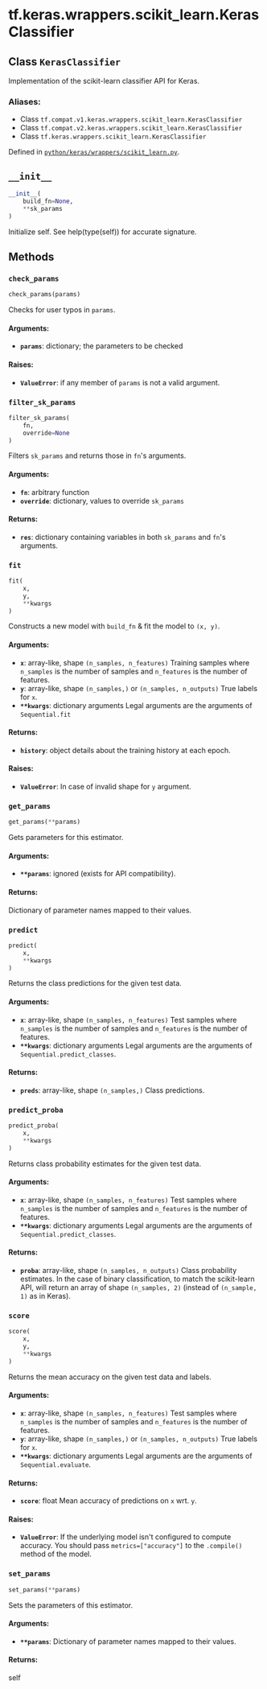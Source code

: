 <div itemscope itemtype="http://developers.google.com/ReferenceObject">
<meta itemprop="name" content="tf.keras.wrappers.scikit_learn.KerasClassifier" />
<meta itemprop="path" content="Stable" />
<meta itemprop="property" content="__init__"/>
<meta itemprop="property" content="check_params"/>
<meta itemprop="property" content="filter_sk_params"/>
<meta itemprop="property" content="fit"/>
<meta itemprop="property" content="get_params"/>
<meta itemprop="property" content="predict"/>
<meta itemprop="property" content="predict_proba"/>
<meta itemprop="property" content="score"/>
<meta itemprop="property" content="set_params"/>
</div>

# tf.keras.wrappers.scikit_learn.KerasClassifier

## Class `KerasClassifier`

Implementation of the scikit-learn classifier API for Keras.



### Aliases:

* Class `tf.compat.v1.keras.wrappers.scikit_learn.KerasClassifier`
* Class `tf.compat.v2.keras.wrappers.scikit_learn.KerasClassifier`
* Class `tf.keras.wrappers.scikit_learn.KerasClassifier`



Defined in [`python/keras/wrappers/scikit_learn.py`](/code/stable/tensorflow/python/keras/wrappers/scikit_learn.py).

<!-- Placeholder for "Used in" -->
  

<h2 id="__init__"><code>__init__</code></h2>

``` python
__init__(
    build_fn=None,
    **sk_params
)
```

Initialize self.  See help(type(self)) for accurate signature.




## Methods

<h3 id="check_params"><code>check_params</code></h3>

``` python
check_params(params)
```

Checks for user typos in `params`.


#### Arguments:


* <b>`params`</b>: dictionary; the parameters to be checked


#### Raises:


* <b>`ValueError`</b>: if any member of `params` is not a valid argument.

<h3 id="filter_sk_params"><code>filter_sk_params</code></h3>

``` python
filter_sk_params(
    fn,
    override=None
)
```

Filters `sk_params` and returns those in `fn`'s arguments.


#### Arguments:


* <b>`fn`</b>: arbitrary function
* <b>`override`</b>: dictionary, values to override `sk_params`


#### Returns:


* <b>`res`</b>: dictionary containing variables
    in both `sk_params` and `fn`'s arguments.

<h3 id="fit"><code>fit</code></h3>

``` python
fit(
    x,
    y,
    **kwargs
)
```

Constructs a new model with `build_fn` & fit the model to `(x, y)`.


#### Arguments:


* <b>`x`</b>: array-like, shape `(n_samples, n_features)`
    Training samples where `n_samples` is the number of samples
    and `n_features` is the number of features.
* <b>`y`</b>: array-like, shape `(n_samples,)` or `(n_samples, n_outputs)`
    True labels for `x`.
* <b>`**kwargs`</b>: dictionary arguments
    Legal arguments are the arguments of `Sequential.fit`


#### Returns:


* <b>`history`</b>: object
    details about the training history at each epoch.


#### Raises:


* <b>`ValueError`</b>: In case of invalid shape for `y` argument.

<h3 id="get_params"><code>get_params</code></h3>

``` python
get_params(**params)
```

Gets parameters for this estimator.


#### Arguments:


* <b>`**params`</b>: ignored (exists for API compatibility).


#### Returns:

Dictionary of parameter names mapped to their values.


<h3 id="predict"><code>predict</code></h3>

``` python
predict(
    x,
    **kwargs
)
```

Returns the class predictions for the given test data.


#### Arguments:


* <b>`x`</b>: array-like, shape `(n_samples, n_features)`
    Test samples where `n_samples` is the number of samples
    and `n_features` is the number of features.
* <b>`**kwargs`</b>: dictionary arguments
    Legal arguments are the arguments
    of `Sequential.predict_classes`.


#### Returns:


* <b>`preds`</b>: array-like, shape `(n_samples,)`
    Class predictions.

<h3 id="predict_proba"><code>predict_proba</code></h3>

``` python
predict_proba(
    x,
    **kwargs
)
```

Returns class probability estimates for the given test data.


#### Arguments:


* <b>`x`</b>: array-like, shape `(n_samples, n_features)`
    Test samples where `n_samples` is the number of samples
    and `n_features` is the number of features.
* <b>`**kwargs`</b>: dictionary arguments
    Legal arguments are the arguments
    of `Sequential.predict_classes`.


#### Returns:


* <b>`proba`</b>: array-like, shape `(n_samples, n_outputs)`
    Class probability estimates.
    In the case of binary classification,
    to match the scikit-learn API,
    will return an array of shape `(n_samples, 2)`
    (instead of `(n_sample, 1)` as in Keras).

<h3 id="score"><code>score</code></h3>

``` python
score(
    x,
    y,
    **kwargs
)
```

Returns the mean accuracy on the given test data and labels.


#### Arguments:


* <b>`x`</b>: array-like, shape `(n_samples, n_features)`
    Test samples where `n_samples` is the number of samples
    and `n_features` is the number of features.
* <b>`y`</b>: array-like, shape `(n_samples,)` or `(n_samples, n_outputs)`
    True labels for `x`.
* <b>`**kwargs`</b>: dictionary arguments
    Legal arguments are the arguments of `Sequential.evaluate`.


#### Returns:


* <b>`score`</b>: float
    Mean accuracy of predictions on `x` wrt. `y`.


#### Raises:


* <b>`ValueError`</b>: If the underlying model isn't configured to
    compute accuracy. You should pass `metrics=["accuracy"]` to
    the `.compile()` method of the model.

<h3 id="set_params"><code>set_params</code></h3>

``` python
set_params(**params)
```

Sets the parameters of this estimator.


#### Arguments:


* <b>`**params`</b>: Dictionary of parameter names mapped to their values.


#### Returns:

self





